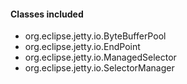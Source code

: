 #### Classes included
- org.eclipse.jetty.io.ByteBufferPool
- org.eclipse.jetty.io.EndPoint
- org.eclipse.jetty.io.ManagedSelector
- org.eclipse.jetty.io.SelectorManager
